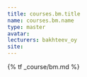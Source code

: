 ```yaml
---
title: courses.bm.title
name: courses.bm.name
type: master
avatar:
lecturers: bakhteev_oy
site: 
---
```


{% tf _course/bm.md %}